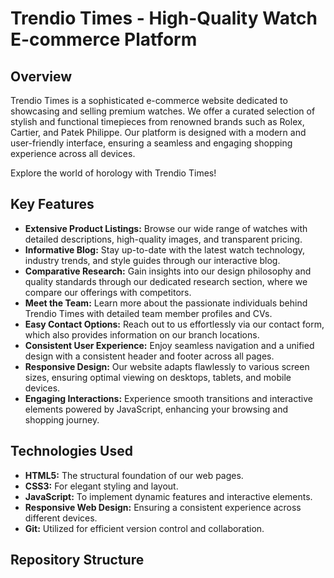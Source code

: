 # Trendio Times - High-Quality Watch E-commerce Platform

## Overview

Trendio Times is a sophisticated e-commerce website dedicated to showcasing and selling premium watches. We offer a curated selection of stylish and functional timepieces from renowned brands such as Rolex, Cartier, and Patek Philippe. Our platform is designed with a modern and user-friendly interface, ensuring a seamless and engaging shopping experience across all devices.

Explore the world of horology with Trendio Times!

## Key Features

* **Extensive Product Listings:** Browse our wide range of watches with detailed descriptions, high-quality images, and transparent pricing.
* **Informative Blog:** Stay up-to-date with the latest watch technology, industry trends, and style guides through our interactive blog.
* **Comparative Research:** Gain insights into our design philosophy and quality standards through our dedicated research section, where we compare our offerings with competitors.
* **Meet the Team:** Learn more about the passionate individuals behind Trendio Times with detailed team member profiles and CVs.
* **Easy Contact Options:** Reach out to us effortlessly via our contact form, which also provides information on our branch locations.
* **Consistent User Experience:** Enjoy seamless navigation and a unified design with a consistent header and footer across all pages.
* **Responsive Design:** Our website adapts flawlessly to various screen sizes, ensuring optimal viewing on desktops, tablets, and mobile devices.
* **Engaging Interactions:** Experience smooth transitions and interactive elements powered by JavaScript, enhancing your browsing and shopping journey.

## Technologies Used

* **HTML5:** The structural foundation of our web pages.
* **CSS3:** For elegant styling and layout.
* **JavaScript:** To implement dynamic features and interactive elements.
* **Responsive Web Design:** Ensuring a consistent experience across different devices.
* **Git:** Utilized for efficient version control and collaboration.

## Repository Structure
